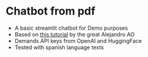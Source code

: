 # Chatbot from pdf

- A basic streamlit chatbot for Demo purposes
- Based on [this tutorial](https://www.youtube.com/watch?v=dXxQ0LR-3Hg) by the great Alejandro AO
- Demands API keys from OpenAI and HuggingFace
- Tested with spanish language texts 
